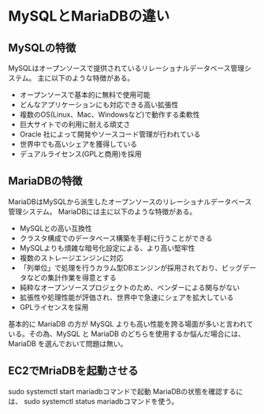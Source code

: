 # MySQLとMariaDBの違い
## MySQLの特徴
MySQLはオープンソースで提供されているリレーショナルデータベース管理システム。
主に以下のような特徴がある。  

* オープンソースで基本的に無料で使用可能
* どんなアプリケーションにも対応できる高い拡張性
* 複数のOS(Linux、Mac、Windowsなど)で動作する柔軟性
* 巨大サイトでの利用に耐える頑丈さ
* Oracle 社によって開発やソースコード管理が行われている
* 世界中でも高いシェアを獲得している
* デュアルライセンス(GPLと商用)を採用  

## MariaDBの特徴
MariaDBはMySQLから派生したオープンソースのリレーショナルデータベース管理システム。
MariaDBには主に以下のような特徴がある。  

* MySQLとの高い互換性
* クラスタ構成でのデータベース構築を手軽に行うことができる
* MySQLよりも煩雑な暗号化設定による、より高い堅牢性
* 複数のストレージエンジンに対応
* 「列単位」で処理を行うカラム型DBエンジンが採用されており、ビッグデータなどの集計作業を得意とする
* 純粋なオープンソースプロジェクトのため、ベンダーによる関与がない
* 拡張性や処理性能が評価され、世界中で急速にシェアを拡大している
* GPLライセンスを採用  

基本的に MariaDB の方が MySQL よりも高い性能を誇る場面が多いと言われている。その為、MySQL と MariaDB のどちらを使用するか悩んだ場合には、MariaDB を選んでおいて問題は無い。  

## EC2でMriaDBを起動させる
sudo systemctl start mariadbコマンドで起動
MariaDBの状態を確認するには、 sudo systemctl status mariadbコマンドを使う。

